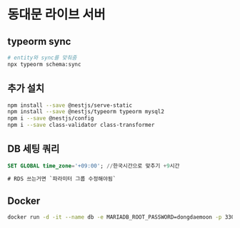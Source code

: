 # 동대문 라이브 서버

## typeorm sync

```bash
# entity와 sync를 맞춰줌
npx typeorm schema:sync
```

## 추가 설치

```bash
npm install --save @nestjs/serve-static
npm install --save @nestjs/typeorm typeorm mysql2
npm i --save @nestjs/config
npm i --save class-validator class-transformer
```

## DB 세팅 쿼리

```sql
SET GLOBAL time_zone='+09:00'; //한국시간으로 맞추기 +9시간

# RDS 쓰는거면 `파라미터 그룹 수정해야됨`
```

## Docker

```bash
docker run -d -it --name db -e MARIADB_ROOT_PASSWORD=dongdaemoon -p 3306:3306 -v maria_volume:/var/lib/mysql mariadb
```
